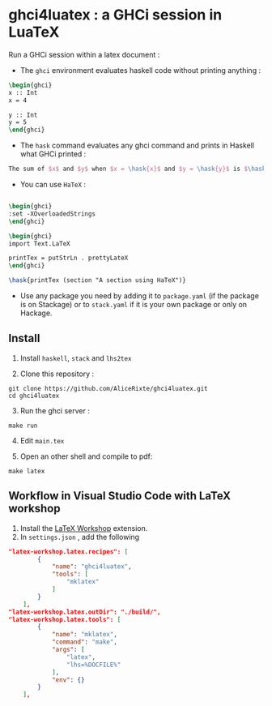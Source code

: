 # ghci4luatex : a GHCi session in LuaTeX

Run a GHCi session within a latex document :

* The `ghci` environment evaluates haskell code without printing anything :

```latex
\begin{ghci}
x :: Int
x = 4

y :: Int
y = 5
\end{ghci}
```

* The `hask` command evaluates any ghci command and prints in Haskell what GHCi printed :

```latex
The sum of $x$ and $y$ when $x = \hask{x}$ and $y = \hask{y}$ is $\hask{x + y}$.
```

* You can use `HaTeX` :

```latex

\begin{ghci}
:set -XOverloadedStrings
\end{ghci}

\begin{ghci}
import Text.LaTeX

printTex = putStrLn . prettyLateX
\end{ghci}

\hask{printTex (section "A section using HaTeX")}
```

* Use any package you need by adding it to `package.yaml` (if the package is on Stackage) or to `stack.yaml` if it is your own package or only on Hackage.


## Install

1. Install `haskell`, `stack` and `lhs2tex` 

2. Clone this repository :

```
git clone https://github.com/AliceRixte/ghci4luatex.git
cd ghci4luatex
```

3. Run the ghci server :

```
make run
```

4. Edit `main.tex`
  
5. Open an other shell and compile to pdf:

```
make latex
```

## Workflow in Visual Studio Code with LaTeX workshop

1. Install the [LaTeX Workshop](https://marketplace.visualstudio.com/items?itemName=James-Yu.latex-workshop) extension.
2. In `settings.json` , add the following
```json
"latex-workshop.latex.recipes": [
        {
            "name": "ghci4luatex",
            "tools": [
                "mklatex"
            ]
        }
    ],
"latex-workshop.latex.outDir": "./build/",
"latex-workshop.latex.tools": [
        {
            "name": "mklatex",
            "command": "make",
            "args": [
                "latex",
                "lhs=%DOCFILE%"
            ],
            "env": {}
        }
    ],
```





